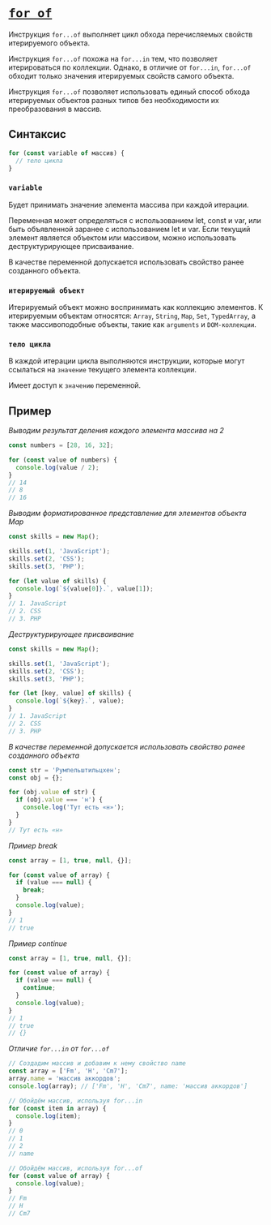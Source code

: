 # [`for of`](../index.md)

Инструкция `for...of` выполняет цикл обхода перечисляемых свойств итерируемого объекта.

Инструкция `for...of` похожа на `for...in` тем, что позволяет итерироваться по коллекции. Однако, в отличие от `for...in`, `for...of` обходит только значения итерируемых свойств самого объекта.

Инструкция `for...of` позволяет использовать единый способ обхода итерируемых объектов разных типов без необходимости их преобразования в массив.

## Синтаксис

```js
for (const variable of массив) {
  // тело цикла
}
```

### `variable`

Будет принимать значение элемента массива при каждой итерации.

Переменная может определяться с использованием let, const и var, или быть объявленной заранее с использованием let и var. Если текущий элемент является объектом или массивом, можно использовать деструктурирующее присваивание.

В качестве переменной допускается использовать свойство ранее созданного объекта.

### `итерируемый объект`

Итерируемый объект можно воспринимать как коллекцию элементов. К итерируемым объектам относятся: `Array`, `String`, `Map`, `Set`, `TypedArray`, а также массивоподобные объекты, такие как `arguments` и `DOM-коллекции`.

### `тело цикла`

В каждой итерации цикла выполняются инструкции, которые могут ссылаться на `значение` текущего элемента коллекции.

Имеет доступ к `значению` переменной.

## Пример

_Выводим результат деления каждого элемента массива на 2_

```js
const numbers = [28, 16, 32];

for (const value of numbers) {
  console.log(value / 2);
}
// 14
// 8
// 16
```

_Выводим форматированное представление для элементов объекта Map_

```js
const skills = new Map();

skills.set(1, 'JavaScript');
skills.set(2, 'CSS');
skills.set(3, 'PHP');

for (let value of skills) {
  console.log(`${value[0]}.`, value[1]);
}
// 1. JavaScript
// 2. CSS
// 3. PHP
```

_Деструктурирующее присваивание_

```js
const skills = new Map();

skills.set(1, 'JavaScript');
skills.set(2, 'CSS');
skills.set(3, 'PHP');

for (let [key, value] of skills) {
  console.log(`${key}.`, value);
}
// 1. JavaScript
// 2. CSS
// 3. PHP
```

_В качестве переменной допускается использовать свойство ранее созданного объекта_

```js
const str = 'Румпельштильцхен';
const obj = {};

for (obj.value of str) {
  if (obj.value === 'н') {
    console.log('Тут есть «н»');
  }
}
// Тут есть «н»
```

_Пример break_

```js
const array = [1, true, null, {}];

for (const value of array) {
  if (value === null) {
    break;
  }
  console.log(value);
}
// 1
// true
```

_Пример continue_

```js
const array = [1, true, null, {}];

for (const value of array) {
  if (value === null) {
    continue;
  }
  console.log(value);
}
// 1
// true
// {}
```

_Отличие `for...in` от `for...of`_

```js
// Создадим массив и добавим к нему свойство name
const array = ['Fm', 'H', 'Cm7'];
array.name = 'массив аккордов';
console.log(array); // ['Fm', 'H', 'Cm7', name: 'массив аккордов']

// Обойдём массив, используя for...in
for (const item in array) {
  console.log(item);
}
// 0
// 1
// 2
// name

// Обойдём массив, используя for...of
for (const value of array) {
  console.log(value);
}
// Fm
// H
// Cm7
```

